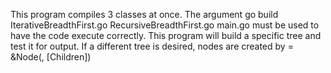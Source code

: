 This program compiles 3 classes at once. The argument go build IterativeBreadthFirst.go RecursiveBreadthFirst.go main.go
must be used to have the code execute correctly.
This program will build a specific tree and test it for output. If a different tree is desired, nodes are created by 
<name> = &Node(<Value>, \[Children\])